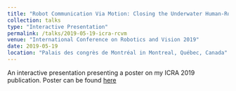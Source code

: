 ```yaml
---
title: "Robot Communication Via Motion: Closing the Underwater Human-Robot Interaction Loop"
collection: talks
type: "Interactive Presentation"
permalink: /talks/2019-05-19-icra-rcvm
venue: "International Conference on Robotics and Vision 2019"
date: 2019-05-19
location: "Palais des congrès de Montréal in Montreal, Québec, Canada"
---
```


An interactive presentation presenting a poster on my ICRA 2019 publication. Poster can be found [here](https://fultonms.github.io/files/rcvm_icra_2019_poster.pdf)
